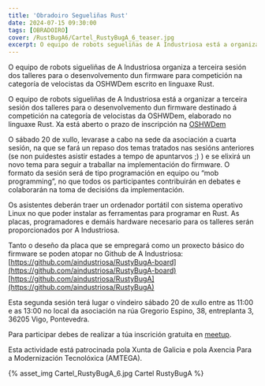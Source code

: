 ```yaml
---
title: 'Obradoiro Segueliñas Rust'
date: 2024-07-15 09:30:00
tags: [OBRADOIRO]
cover: /RustBugA6/Cartel_RustyBugA_6_teaser.jpg
excerpt: O equipo de robots segueliñas de A Industriosa está a organizar uns talleres nos que se traballará no desenvolvemento dun firmware em Rust para a competición na categoría de velocistas da OSHWDem.
---
```


O equipo de robots sigueliñas de A Industriosa organiza a terceira sesión dos talleres para o desenvolvemento dun firmware para competición na categoría de velocistas da OSHWDem escrito en linguaxe Rust. 

O equipo de robots sigueliñas de A Industriosa está a organizar a terceira sesión dos talleres para o desenvolvemento dun firmware destinado á competición na categoría de velocistas da OSHWDem, elaborado no linguaxe Rust. Xa está aberto o prazo de inscripción na [OSHWDem](https://oshwdem.org/2024/07/abierta-inscripcion-a-competiciones-2/)

O sábado 20 de xullo, levarase a cabo na sede da asociación a cuarta sesión, na que se fará un repaso dos temas tratados nas sesións anteriores (se non puidestes asistir estades a tempo de apuntarvos ;) ) e se elixirá un novo tema para seguir a traballar na implementación do firmware. O formato da sesión será de tipo programación en equipo ou “mob programming”, no que todos os participantes contribuirán en debates e colaborarán na toma de decisións da implementación.

Os asistentes deberán traer un ordenador portátil con sistema operativo Linux no que poder instalar as ferramentas para programar en Rust. As placas, programadores e demáis hardware necesario para os talleres serán proporcionados por A Industriosa.

Tanto o deseño da placa que se empregará como un proxecto básico do firmware se poden atopar no Github de A Industriosa:
  [https://github.com/aindustriosa/RustyBugA-board](https://github.com/aindustriosa/RustyBugA-board)
  [https://github.com/aindustriosa/RustyBugA](https://github.com/aindustriosa/RustyBugA)

Esta segunda sesión terá lugar o vindeiro sábado 20 de xullo entre as 11:00 e as 13:00 no local da asociación na rúa Gregorio Espino, 38, entreplanta 3, 36205 Vigo, Pontevedra.

Para participar debes de realizar a túa inscrición gratuita en [meetup](https://www.meetup.com/es-ES/aindustriosa/events/302268389/).

Esta actividade está patrocinada pola Xunta de Galicia e pola Axencia Para a Modernización Tecnolóxica (AMTEGA).


{% asset_img Cartel_RustyBugA_6.jpg Cartel RustyBugA %}
